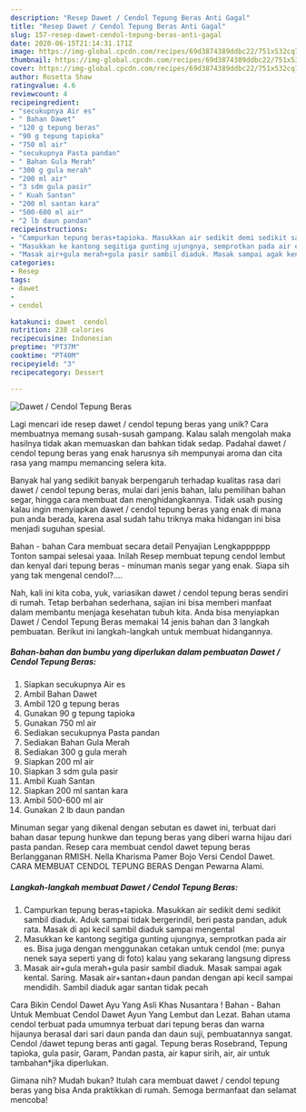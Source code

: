 ```yaml
---
description: "Resep Dawet / Cendol Tepung Beras Anti Gagal"
title: "Resep Dawet / Cendol Tepung Beras Anti Gagal"
slug: 157-resep-dawet-cendol-tepung-beras-anti-gagal
date: 2020-06-15T21:14:31.171Z
image: https://img-global.cpcdn.com/recipes/69d3874389ddbc22/751x532cq70/dawet-cendol-tepung-beras-foto-resep-utama.jpg
thumbnail: https://img-global.cpcdn.com/recipes/69d3874389ddbc22/751x532cq70/dawet-cendol-tepung-beras-foto-resep-utama.jpg
cover: https://img-global.cpcdn.com/recipes/69d3874389ddbc22/751x532cq70/dawet-cendol-tepung-beras-foto-resep-utama.jpg
author: Rosetta Shaw
ratingvalue: 4.6
reviewcount: 4
recipeingredient:
- "secukupnya Air es"
- " Bahan Dawet"
- "120 g tepung beras"
- "90 g tepung tapioka"
- "750 ml air"
- "secukupnya Pasta pandan"
- " Bahan Gula Merah"
- "300 g gula merah"
- "200 ml air"
- "3 sdm gula pasir"
- " Kuah Santan"
- "200 ml santan kara"
- "500-600 ml air"
- "2 lb daun pandan"
recipeinstructions:
- "Campurkan tepung beras+tapioka. Masukkan air sedikit demi sedikit sambil diaduk. Aduk sampai tidak bergerindil, beri pasta pandan, aduk rata. Masak di api kecil sambil diaduk sampai mengental"
- "Masukkan ke kantong segitiga gunting ujungnya, semprotkan pada air es. Bisa juga dengan menggunakan cetakan untuk cendol (me: punya nenek saya seperti yang di foto) kalau yang sekarang langsung dipress"
- "Masak air+gula merah+gula pasir sambil diaduk. Masak sampai agak kental. Saring. Masak air+santan+daun pandan dengan api kecil sampai mendidih. Sambil diaduk agar santan tidak pecah"
categories:
- Resep
tags:
- dawet
- 
- cendol

katakunci: dawet  cendol 
nutrition: 238 calories
recipecuisine: Indonesian
preptime: "PT37M"
cooktime: "PT40M"
recipeyield: "3"
recipecategory: Dessert

---
```



![Dawet / Cendol Tepung Beras](https://img-global.cpcdn.com/recipes/69d3874389ddbc22/751x532cq70/dawet-cendol-tepung-beras-foto-resep-utama.jpg)

Lagi mencari ide resep dawet / cendol tepung beras yang unik? Cara membuatnya memang susah-susah gampang. Kalau salah mengolah maka hasilnya tidak akan memuaskan dan bahkan tidak sedap. Padahal dawet / cendol tepung beras yang enak harusnya sih mempunyai aroma dan cita rasa yang mampu memancing selera kita.

Banyak hal yang sedikit banyak berpengaruh terhadap kualitas rasa dari dawet / cendol tepung beras, mulai dari jenis bahan, lalu pemilihan bahan segar, hingga cara membuat dan menghidangkannya. Tidak usah pusing kalau ingin menyiapkan dawet / cendol tepung beras yang enak di mana pun anda berada, karena asal sudah tahu triknya maka hidangan ini bisa menjadi suguhan spesial.

Bahan - bahan Cara membuat secara detail Penyajian Lengkapppppp Tonton sampai selesai yaaa. Inilah Resep membuat tepung cendol lembut dan kenyal dari tepung beras - minuman manis segar yang enak. Siapa sih yang tak mengenal cendol?….


Nah, kali ini kita coba, yuk, variasikan dawet / cendol tepung beras sendiri di rumah. Tetap berbahan sederhana, sajian ini bisa memberi manfaat dalam membantu menjaga kesehatan tubuh kita. Anda bisa menyiapkan Dawet / Cendol Tepung Beras memakai 14 jenis bahan dan 3 langkah pembuatan. Berikut ini langkah-langkah untuk membuat hidangannya.

<!--inarticleads1-->

##### Bahan-bahan dan bumbu yang diperlukan dalam pembuatan Dawet / Cendol Tepung Beras:

1. Siapkan secukupnya Air es
1. Ambil  Bahan Dawet
1. Ambil 120 g tepung beras
1. Gunakan 90 g tepung tapioka
1. Gunakan 750 ml air
1. Sediakan secukupnya Pasta pandan
1. Sediakan  Bahan Gula Merah
1. Sediakan 300 g gula merah
1. Siapkan 200 ml air
1. Siapkan 3 sdm gula pasir
1. Ambil  Kuah Santan
1. Siapkan 200 ml santan kara
1. Ambil 500-600 ml air
1. Gunakan 2 lb daun pandan


Minuman segar yang dikenal dengan sebutan es dawet ini, terbuat dari bahan dasar tepung hunkwe dan tepung beras yang diberi warna hijau dari pasta pandan. Resep cara membuat cendol dawet tepung beras Berlangganan RMISH. Nella Kharisma Pamer Bojo Versi Cendol Dawet. CARA MEMBUAT CENDOL TEPUNG BERAS Dengan Pewarna Alami. 

<!--inarticleads2-->

##### Langkah-langkah membuat Dawet / Cendol Tepung Beras:

1. Campurkan tepung beras+tapioka. Masukkan air sedikit demi sedikit sambil diaduk. Aduk sampai tidak bergerindil, beri pasta pandan, aduk rata. Masak di api kecil sambil diaduk sampai mengental
1. Masukkan ke kantong segitiga gunting ujungnya, semprotkan pada air es. Bisa juga dengan menggunakan cetakan untuk cendol (me: punya nenek saya seperti yang di foto) kalau yang sekarang langsung dipress
1. Masak air+gula merah+gula pasir sambil diaduk. Masak sampai agak kental. Saring. Masak air+santan+daun pandan dengan api kecil sampai mendidih. Sambil diaduk agar santan tidak pecah


Cara Bikin Cendol Dawet Ayu Yang Asli Khas Nusantara ! Bahan - Bahan Untuk Membuat Cendol Dawet Ayun Yang Lembut dan Lezat. Bahan utama cendol terbuat pada umumnya terbuat dari tepung beras dan warna hijaunya berasal dari sari daun panda dan daun suji, pembuatannya sangat. Cendol /dawet tepung beras anti gagal. Tepung beras Rosebrand, Tepung tapioka, gula pasir, Garam, Pandan pasta, air kapur sirih, air, air untuk tambahan*jika diperlukan. 

Gimana nih? Mudah bukan? Itulah cara membuat dawet / cendol tepung beras yang bisa Anda praktikkan di rumah. Semoga bermanfaat dan selamat mencoba!
